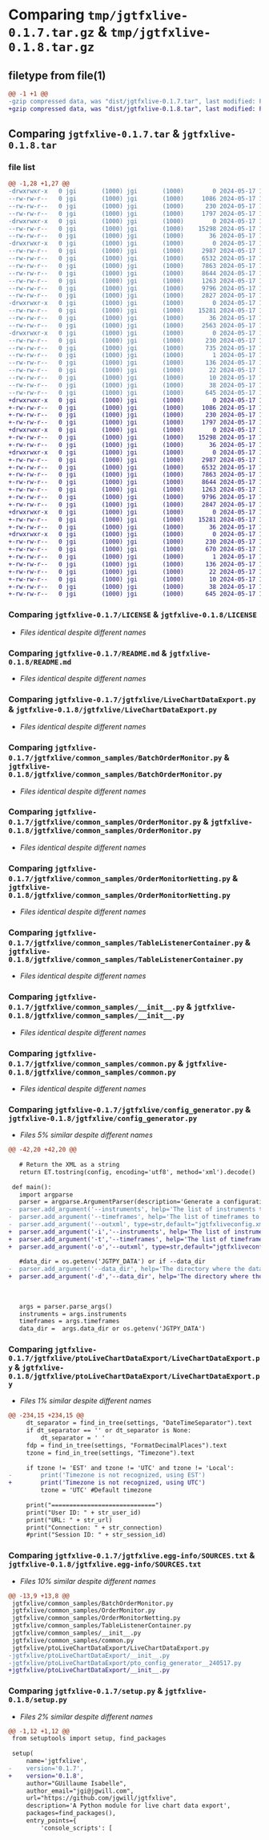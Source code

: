# Comparing `tmp/jgtfxlive-0.1.7.tar.gz` & `tmp/jgtfxlive-0.1.8.tar.gz`

## filetype from file(1)

```diff
@@ -1 +1 @@
-gzip compressed data, was "dist/jgtfxlive-0.1.7.tar", last modified: Fri May 17 16:35:45 2024, max compression
+gzip compressed data, was "dist/jgtfxlive-0.1.8.tar", last modified: Fri May 17 16:43:45 2024, max compression
```

## Comparing `jgtfxlive-0.1.7.tar` & `jgtfxlive-0.1.8.tar`

### file list

```diff
@@ -1,28 +1,27 @@
-drwxrwxr-x   0 jgi       (1000) jgi       (1000)        0 2024-05-17 16:35:45.000000 jgtfxlive-0.1.7/
--rw-rw-r--   0 jgi       (1000) jgi       (1000)     1086 2024-05-17 13:33:11.000000 jgtfxlive-0.1.7/LICENSE
--rw-rw-r--   0 jgi       (1000) jgi       (1000)      230 2024-05-17 16:35:45.000000 jgtfxlive-0.1.7/PKG-INFO
--rw-rw-r--   0 jgi       (1000) jgi       (1000)     1797 2024-05-17 14:53:59.000000 jgtfxlive-0.1.7/README.md
-drwxrwxr-x   0 jgi       (1000) jgi       (1000)        0 2024-05-17 16:35:45.000000 jgtfxlive-0.1.7/jgtfxlive/
--rw-rw-r--   0 jgi       (1000) jgi       (1000)    15298 2024-05-17 14:21:24.000000 jgtfxlive-0.1.7/jgtfxlive/LiveChartDataExport.py
--rw-rw-r--   0 jgi       (1000) jgi       (1000)       36 2024-05-17 13:29:20.000000 jgtfxlive-0.1.7/jgtfxlive/__init__.py
-drwxrwxr-x   0 jgi       (1000) jgi       (1000)        0 2024-05-17 16:35:45.000000 jgtfxlive-0.1.7/jgtfxlive/common_samples/
--rw-rw-r--   0 jgi       (1000) jgi       (1000)     2987 2024-05-17 13:44:36.000000 jgtfxlive-0.1.7/jgtfxlive/common_samples/BatchOrderMonitor.py
--rw-rw-r--   0 jgi       (1000) jgi       (1000)     6532 2024-05-17 13:44:36.000000 jgtfxlive-0.1.7/jgtfxlive/common_samples/OrderMonitor.py
--rw-rw-r--   0 jgi       (1000) jgi       (1000)     7863 2024-05-17 13:44:36.000000 jgtfxlive-0.1.7/jgtfxlive/common_samples/OrderMonitorNetting.py
--rw-rw-r--   0 jgi       (1000) jgi       (1000)     8644 2024-05-17 13:44:36.000000 jgtfxlive-0.1.7/jgtfxlive/common_samples/TableListenerContainer.py
--rw-rw-r--   0 jgi       (1000) jgi       (1000)     1263 2024-05-17 13:44:36.000000 jgtfxlive-0.1.7/jgtfxlive/common_samples/__init__.py
--rw-rw-r--   0 jgi       (1000) jgi       (1000)     9796 2024-05-17 13:44:36.000000 jgtfxlive-0.1.7/jgtfxlive/common_samples/common.py
--rw-rw-r--   0 jgi       (1000) jgi       (1000)     2827 2024-05-17 15:05:43.000000 jgtfxlive-0.1.7/jgtfxlive/config_generator.py
-drwxrwxr-x   0 jgi       (1000) jgi       (1000)        0 2024-05-17 16:35:45.000000 jgtfxlive-0.1.7/jgtfxlive/ptoLiveChartDataExport/
--rw-rw-r--   0 jgi       (1000) jgi       (1000)    15281 2024-05-17 16:34:53.000000 jgtfxlive-0.1.7/jgtfxlive/ptoLiveChartDataExport/LiveChartDataExport.py
--rw-rw-r--   0 jgi       (1000) jgi       (1000)       36 2024-05-17 14:04:27.000000 jgtfxlive-0.1.7/jgtfxlive/ptoLiveChartDataExport/__init__.py
--rw-rw-r--   0 jgi       (1000) jgi       (1000)     2563 2024-05-17 12:32:37.000000 jgtfxlive-0.1.7/jgtfxlive/ptoLiveChartDataExport/pto_config_generator__240517.py
-drwxrwxr-x   0 jgi       (1000) jgi       (1000)        0 2024-05-17 16:35:45.000000 jgtfxlive-0.1.7/jgtfxlive.egg-info/
--rw-rw-r--   0 jgi       (1000) jgi       (1000)      230 2024-05-17 16:35:45.000000 jgtfxlive-0.1.7/jgtfxlive.egg-info/PKG-INFO
--rw-rw-r--   0 jgi       (1000) jgi       (1000)      735 2024-05-17 16:35:45.000000 jgtfxlive-0.1.7/jgtfxlive.egg-info/SOURCES.txt
--rw-rw-r--   0 jgi       (1000) jgi       (1000)        1 2024-05-17 16:35:45.000000 jgtfxlive-0.1.7/jgtfxlive.egg-info/dependency_links.txt
--rw-rw-r--   0 jgi       (1000) jgi       (1000)      136 2024-05-17 16:35:45.000000 jgtfxlive-0.1.7/jgtfxlive.egg-info/entry_points.txt
--rw-rw-r--   0 jgi       (1000) jgi       (1000)       22 2024-05-17 16:35:45.000000 jgtfxlive-0.1.7/jgtfxlive.egg-info/requires.txt
--rw-rw-r--   0 jgi       (1000) jgi       (1000)       10 2024-05-17 16:35:45.000000 jgtfxlive-0.1.7/jgtfxlive.egg-info/top_level.txt
--rw-rw-r--   0 jgi       (1000) jgi       (1000)       38 2024-05-17 16:35:45.000000 jgtfxlive-0.1.7/setup.cfg
--rw-rw-r--   0 jgi       (1000) jgi       (1000)      645 2024-05-17 16:35:34.000000 jgtfxlive-0.1.7/setup.py
+drwxrwxr-x   0 jgi       (1000) jgi       (1000)        0 2024-05-17 16:43:45.000000 jgtfxlive-0.1.8/
+-rw-rw-r--   0 jgi       (1000) jgi       (1000)     1086 2024-05-17 13:33:11.000000 jgtfxlive-0.1.8/LICENSE
+-rw-rw-r--   0 jgi       (1000) jgi       (1000)      230 2024-05-17 16:43:45.000000 jgtfxlive-0.1.8/PKG-INFO
+-rw-rw-r--   0 jgi       (1000) jgi       (1000)     1797 2024-05-17 14:53:59.000000 jgtfxlive-0.1.8/README.md
+drwxrwxr-x   0 jgi       (1000) jgi       (1000)        0 2024-05-17 16:43:45.000000 jgtfxlive-0.1.8/jgtfxlive/
+-rw-rw-r--   0 jgi       (1000) jgi       (1000)    15298 2024-05-17 14:21:24.000000 jgtfxlive-0.1.8/jgtfxlive/LiveChartDataExport.py
+-rw-rw-r--   0 jgi       (1000) jgi       (1000)       36 2024-05-17 13:29:20.000000 jgtfxlive-0.1.8/jgtfxlive/__init__.py
+drwxrwxr-x   0 jgi       (1000) jgi       (1000)        0 2024-05-17 16:43:45.000000 jgtfxlive-0.1.8/jgtfxlive/common_samples/
+-rw-rw-r--   0 jgi       (1000) jgi       (1000)     2987 2024-05-17 13:44:36.000000 jgtfxlive-0.1.8/jgtfxlive/common_samples/BatchOrderMonitor.py
+-rw-rw-r--   0 jgi       (1000) jgi       (1000)     6532 2024-05-17 13:44:36.000000 jgtfxlive-0.1.8/jgtfxlive/common_samples/OrderMonitor.py
+-rw-rw-r--   0 jgi       (1000) jgi       (1000)     7863 2024-05-17 13:44:36.000000 jgtfxlive-0.1.8/jgtfxlive/common_samples/OrderMonitorNetting.py
+-rw-rw-r--   0 jgi       (1000) jgi       (1000)     8644 2024-05-17 13:44:36.000000 jgtfxlive-0.1.8/jgtfxlive/common_samples/TableListenerContainer.py
+-rw-rw-r--   0 jgi       (1000) jgi       (1000)     1263 2024-05-17 13:44:36.000000 jgtfxlive-0.1.8/jgtfxlive/common_samples/__init__.py
+-rw-rw-r--   0 jgi       (1000) jgi       (1000)     9796 2024-05-17 13:44:36.000000 jgtfxlive-0.1.8/jgtfxlive/common_samples/common.py
+-rw-rw-r--   0 jgi       (1000) jgi       (1000)     2847 2024-05-17 16:43:14.000000 jgtfxlive-0.1.8/jgtfxlive/config_generator.py
+drwxrwxr-x   0 jgi       (1000) jgi       (1000)        0 2024-05-17 16:43:45.000000 jgtfxlive-0.1.8/jgtfxlive/ptoLiveChartDataExport/
+-rw-rw-r--   0 jgi       (1000) jgi       (1000)    15281 2024-05-17 16:36:43.000000 jgtfxlive-0.1.8/jgtfxlive/ptoLiveChartDataExport/LiveChartDataExport.py
+-rw-rw-r--   0 jgi       (1000) jgi       (1000)       36 2024-05-17 14:04:27.000000 jgtfxlive-0.1.8/jgtfxlive/ptoLiveChartDataExport/__init__.py
+drwxrwxr-x   0 jgi       (1000) jgi       (1000)        0 2024-05-17 16:43:45.000000 jgtfxlive-0.1.8/jgtfxlive.egg-info/
+-rw-rw-r--   0 jgi       (1000) jgi       (1000)      230 2024-05-17 16:43:45.000000 jgtfxlive-0.1.8/jgtfxlive.egg-info/PKG-INFO
+-rw-rw-r--   0 jgi       (1000) jgi       (1000)      670 2024-05-17 16:43:45.000000 jgtfxlive-0.1.8/jgtfxlive.egg-info/SOURCES.txt
+-rw-rw-r--   0 jgi       (1000) jgi       (1000)        1 2024-05-17 16:43:45.000000 jgtfxlive-0.1.8/jgtfxlive.egg-info/dependency_links.txt
+-rw-rw-r--   0 jgi       (1000) jgi       (1000)      136 2024-05-17 16:43:45.000000 jgtfxlive-0.1.8/jgtfxlive.egg-info/entry_points.txt
+-rw-rw-r--   0 jgi       (1000) jgi       (1000)       22 2024-05-17 16:43:45.000000 jgtfxlive-0.1.8/jgtfxlive.egg-info/requires.txt
+-rw-rw-r--   0 jgi       (1000) jgi       (1000)       10 2024-05-17 16:43:45.000000 jgtfxlive-0.1.8/jgtfxlive.egg-info/top_level.txt
+-rw-rw-r--   0 jgi       (1000) jgi       (1000)       38 2024-05-17 16:43:45.000000 jgtfxlive-0.1.8/setup.cfg
+-rw-rw-r--   0 jgi       (1000) jgi       (1000)      645 2024-05-17 16:43:41.000000 jgtfxlive-0.1.8/setup.py
```

### Comparing `jgtfxlive-0.1.7/LICENSE` & `jgtfxlive-0.1.8/LICENSE`

 * *Files identical despite different names*

### Comparing `jgtfxlive-0.1.7/README.md` & `jgtfxlive-0.1.8/README.md`

 * *Files identical despite different names*

### Comparing `jgtfxlive-0.1.7/jgtfxlive/LiveChartDataExport.py` & `jgtfxlive-0.1.8/jgtfxlive/LiveChartDataExport.py`

 * *Files identical despite different names*

### Comparing `jgtfxlive-0.1.7/jgtfxlive/common_samples/BatchOrderMonitor.py` & `jgtfxlive-0.1.8/jgtfxlive/common_samples/BatchOrderMonitor.py`

 * *Files identical despite different names*

### Comparing `jgtfxlive-0.1.7/jgtfxlive/common_samples/OrderMonitor.py` & `jgtfxlive-0.1.8/jgtfxlive/common_samples/OrderMonitor.py`

 * *Files identical despite different names*

### Comparing `jgtfxlive-0.1.7/jgtfxlive/common_samples/OrderMonitorNetting.py` & `jgtfxlive-0.1.8/jgtfxlive/common_samples/OrderMonitorNetting.py`

 * *Files identical despite different names*

### Comparing `jgtfxlive-0.1.7/jgtfxlive/common_samples/TableListenerContainer.py` & `jgtfxlive-0.1.8/jgtfxlive/common_samples/TableListenerContainer.py`

 * *Files identical despite different names*

### Comparing `jgtfxlive-0.1.7/jgtfxlive/common_samples/__init__.py` & `jgtfxlive-0.1.8/jgtfxlive/common_samples/__init__.py`

 * *Files identical despite different names*

### Comparing `jgtfxlive-0.1.7/jgtfxlive/common_samples/common.py` & `jgtfxlive-0.1.8/jgtfxlive/common_samples/common.py`

 * *Files identical despite different names*

### Comparing `jgtfxlive-0.1.7/jgtfxlive/config_generator.py` & `jgtfxlive-0.1.8/jgtfxlive/config_generator.py`

 * *Files 5% similar despite different names*

```diff
@@ -42,20 +42,20 @@
 
   # Return the XML as a string
   return ET.tostring(config, encoding='utf8', method='xml').decode()
 
 def main():
   import argparse
   parser = argparse.ArgumentParser(description='Generate a configuration file for the ptoLiveChartDataExport')
-  parser.add_argument('--instruments', help='The list of instruments to export (comma-separated)')
-  parser.add_argument('--timeframes', help='The list of timeframes to export (comma-separated)')
-  parser.add_argument('--outxml', type=str,default="jgtfxliveconfig.xml", help='Output XML file')
+  parser.add_argument('-i','--instruments', help='The list of instruments to export (comma-separated)')
+  parser.add_argument('-t','--timeframes', help='The list of timeframes to export (comma-separated)')
+  parser.add_argument('-o','--outxml', type=str,default="jgtfxliveconfig.xml", help='Output XML file')
 
   #data_dir = os.getenv('JGTPY_DATA') or if --data_dir
-  parser.add_argument('--data_dir', help='The directory where the data will be saved')
+  parser.add_argument('-d','--data_dir', help='The directory where the data will be saved')
 
 
 
   args = parser.parse_args()
   instruments = args.instruments
   timeframes = args.timeframes
   data_dir =  args.data_dir or os.getenv('JGTPY_DATA')
```

### Comparing `jgtfxlive-0.1.7/jgtfxlive/ptoLiveChartDataExport/LiveChartDataExport.py` & `jgtfxlive-0.1.8/jgtfxlive/ptoLiveChartDataExport/LiveChartDataExport.py`

 * *Files 1% similar despite different names*

```diff
@@ -234,15 +234,15 @@
     dt_separator = find_in_tree(settings, "DateTimeSeparator").text
     if dt_separator == '' or dt_separator is None:
         dt_separator = ' '
     fdp = find_in_tree(settings, "FormatDecimalPlaces").text
     tzone = find_in_tree(settings, "Timezone").text
 
     if tzone != 'EST' and tzone != 'UTC' and tzone != 'Local':
-        print('Timezone is not recognized, using EST')
+        print('Timezone is not recognized, using UTC')
         tzone = 'UTC' #Default timezone
 
     print("=============================")
     print("User ID: " + str_user_id)
     print("URL: " + str_url)
     print("Connection: " + str_connection)
     #print("Session ID: " + str_session_id)
```

### Comparing `jgtfxlive-0.1.7/jgtfxlive.egg-info/SOURCES.txt` & `jgtfxlive-0.1.8/jgtfxlive.egg-info/SOURCES.txt`

 * *Files 10% similar despite different names*

```diff
@@ -13,9 +13,8 @@
 jgtfxlive/common_samples/BatchOrderMonitor.py
 jgtfxlive/common_samples/OrderMonitor.py
 jgtfxlive/common_samples/OrderMonitorNetting.py
 jgtfxlive/common_samples/TableListenerContainer.py
 jgtfxlive/common_samples/__init__.py
 jgtfxlive/common_samples/common.py
 jgtfxlive/ptoLiveChartDataExport/LiveChartDataExport.py
-jgtfxlive/ptoLiveChartDataExport/__init__.py
-jgtfxlive/ptoLiveChartDataExport/pto_config_generator__240517.py
+jgtfxlive/ptoLiveChartDataExport/__init__.py
```

### Comparing `jgtfxlive-0.1.7/setup.py` & `jgtfxlive-0.1.8/setup.py`

 * *Files 2% similar despite different names*

```diff
@@ -1,12 +1,12 @@
 from setuptools import setup, find_packages
 
 setup(
     name='jgtfxlive',
-    version='0.1.7',
+    version='0.1.8',
     author="GUillaume Isabelle",
     author_email="jgi@jgwill.com",
     url="https://github.com/jgwill/jgtfxlive",
     description='A Python module for live chart data export',
     packages=find_packages(),
     entry_points={
         'console_scripts': [
```

